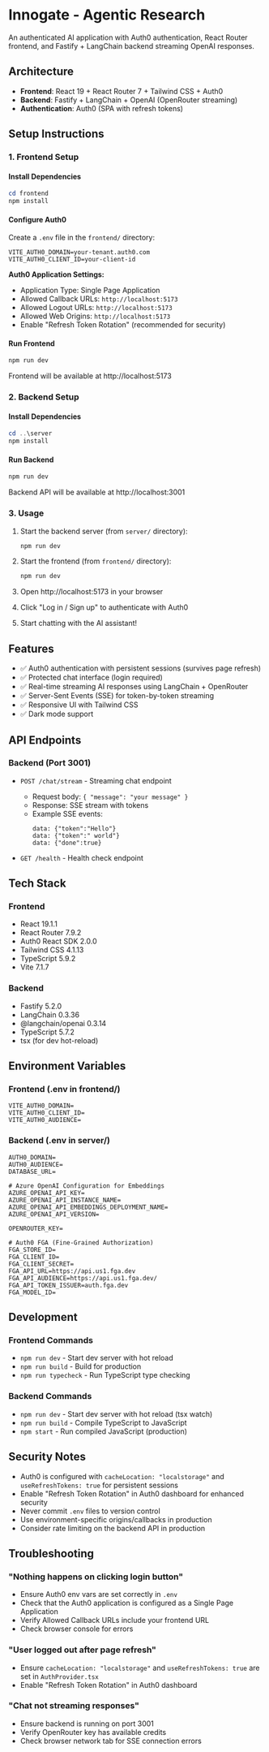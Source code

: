 # Innogate - Agentic Research

An authenticated AI application with Auth0 authentication, React Router frontend, and Fastify + LangChain backend streaming OpenAI responses.

## Architecture

- **Frontend**: React 19 + React Router 7 + Tailwind CSS + Auth0
- **Backend**: Fastify + LangChain + OpenAI (OpenRouter streaming)
- **Authentication**: Auth0 (SPA with refresh tokens)

## Setup Instructions

### 1. Frontend Setup

#### Install Dependencies
```powershell
cd frontend
npm install
```

#### Configure Auth0
Create a `.env` file in the `frontend/` directory:
```
VITE_AUTH0_DOMAIN=your-tenant.auth0.com
VITE_AUTH0_CLIENT_ID=your-client-id
```

**Auth0 Application Settings:**
- Application Type: Single Page Application
- Allowed Callback URLs: `http://localhost:5173`
- Allowed Logout URLs: `http://localhost:5173`
- Allowed Web Origins: `http://localhost:5173`
- Enable "Refresh Token Rotation" (recommended for security)

#### Run Frontend
```powershell
npm run dev
```

Frontend will be available at http://localhost:5173

### 2. Backend Setup

#### Install Dependencies
```powershell
cd ..\server
npm install
```

#### Run Backend
```powershell
npm run dev
```

Backend API will be available at http://localhost:3001

### 3. Usage

1. Start the backend server (from `server/` directory):
   ```powershell
   npm run dev
   ```

2. Start the frontend (from `frontend/` directory):
   ```powershell
   npm run dev
   ```

3. Open http://localhost:5173 in your browser

4. Click "Log in / Sign up" to authenticate with Auth0

5. Start chatting with the AI assistant!

## Features

- ✅ Auth0 authentication with persistent sessions (survives page refresh)
- ✅ Protected chat interface (login required)
- ✅ Real-time streaming AI responses using LangChain + OpenRouter
- ✅ Server-Sent Events (SSE) for token-by-token streaming
- ✅ Responsive UI with Tailwind CSS
- ✅ Dark mode support

## API Endpoints

### Backend (Port 3001)

- `POST /chat/stream` - Streaming chat endpoint
  - Request body: `{ "message": "your message" }`
  - Response: SSE stream with tokens
  - Example SSE events:
    ```
    data: {"token":"Hello"}
    data: {"token":" world"}
    data: {"done":true}
    ```

- `GET /health` - Health check endpoint

## Tech Stack

### Frontend
- React 19.1.1
- React Router 7.9.2
- Auth0 React SDK 2.0.0
- Tailwind CSS 4.1.13
- TypeScript 5.9.2
- Vite 7.1.7

### Backend
- Fastify 5.2.0
- LangChain 0.3.36
- @langchain/openai 0.3.14
- TypeScript 5.7.2
- tsx (for dev hot-reload)

## Environment Variables

### Frontend (.env in frontend/)
```
VITE_AUTH0_DOMAIN=
VITE_AUTH0_CLIENT_ID=
VITE_AUTH0_AUDIENCE=
```

### Backend (.env in server/)
```
AUTH0_DOMAIN=
AUTH0_AUDIENCE=
DATABASE_URL=

# Azure OpenAI Configuration for Embeddings
AZURE_OPENAI_API_KEY=
AZURE_OPENAI_API_INSTANCE_NAME=
AZURE_OPENAI_API_EMBEDDINGS_DEPLOYMENT_NAME=
AZURE_OPENAI_API_VERSION=

OPENROUTER_KEY=

# Auth0 FGA (Fine-Grained Authorization)
FGA_STORE_ID=
FGA_CLIENT_ID=
FGA_CLIENT_SECRET=
FGA_API_URL=https://api.us1.fga.dev
FGA_API_AUDIENCE=https://api.us1.fga.dev/
FGA_API_TOKEN_ISSUER=auth.fga.dev
FGA_MODEL_ID=
```

## Development

### Frontend Commands
- `npm run dev` - Start dev server with hot reload
- `npm run build` - Build for production
- `npm run typecheck` - Run TypeScript type checking

### Backend Commands
- `npm run dev` - Start dev server with hot reload (tsx watch)
- `npm run build` - Compile TypeScript to JavaScript
- `npm start` - Run compiled JavaScript (production)

## Security Notes

- Auth0 is configured with `cacheLocation: "localstorage"` and `useRefreshTokens: true` for persistent sessions
- Enable "Refresh Token Rotation" in Auth0 dashboard for enhanced security
- Never commit `.env` files to version control
- Use environment-specific origins/callbacks in production
- Consider rate limiting on the backend API in production

## Troubleshooting

### "Nothing happens on clicking login button"
- Ensure Auth0 env vars are set correctly in `.env`
- Check that the Auth0 application is configured as a Single Page Application
- Verify Allowed Callback URLs include your frontend URL
- Check browser console for errors

### "User logged out after page refresh"
- Ensure `cacheLocation: "localstorage"` and `useRefreshTokens: true` are set in `AuthProvider.tsx`
- Enable "Refresh Token Rotation" in Auth0 dashboard

### "Chat not streaming responses"
- Ensure backend is running on port 3001
- Verify OpenRouter key has available credits
- Check browser network tab for SSE connection errors

